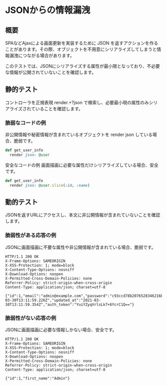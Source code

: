 # JSONからの情報漏洩

## 概要

SPAなどAjaxによる画面更新を実装するために JSON を返すアクションを作ることがあります。その際、オブジェクトを不用意にシリアライズしてしまうと情報漏洩につながる場合があります。

このテストでは、JSONにシリアライズする属性が最小限となっており、不必要な情報が公開されていないことを確認します。

## 静的テスト

コントローラを正規表現 render.+?json で検索し、必要最小現の属性のみシリアライズされていることを確認します。

### 脆弱なコードの例

非公開情報や秘密情報が含まれているオブジェクトを render json している場合、脆弱です。

```ruby
def get_user_info
  render json: @user
```

安全なコードの例
画面描画に必要な属性だけシリアライズしている場合、安全です。

```ruby
def get_user_info
  render json: @user.slice(:id, :name)
```

## 動的テスト

JSONを返すURLにアクセスし、本文に非公開情報が含まれていないことを確認します。

### 脆弱性がある応答の例

JSONに画面描画に不要な属性や非公開情報が含まれている場合、脆弱です。

```http
HTTP/1.1 200 OK
X-Frame-Options: SAMEORIGIN
X-XSS-Protection: 1; mode=block
X-Content-Type-Options: nosniff
X-Download-Options: noopen
X-Permitted-Cross-Domain-Policies: none
Referrer-Policy: strict-origin-when-cross-origin
Content-Type: application/json; charset=utf-8
​
{"id":1,"email":"admin@example.com","password":"c93ccd78b2076528346216b3b2f701e6","admin":true,"first_name":"Admin","last_name":"","created_at":"2021-03-30T13:11:59.226Z","updated_at":"2021-03-30T13:11:59.354Z","auth_token":"YuiYZyqVrlsLk7+6YcrC1Q=="}
```

### 脆弱性がない応答の例

JSONに画面描画に必要な情報しかない場合、安全です。

```http
HTTP/1.1 200 OK
X-Frame-Options: SAMEORIGIN
X-XSS-Protection: 1; mode=block
X-Content-Type-Options: nosniff
X-Download-Options: noopen
X-Permitted-Cross-Domain-Policies: none
Referrer-Policy: strict-origin-when-cross-origin
Content-Type: application/json; charset=utf-8

{"id":1,"first_name":"Admin"}
```